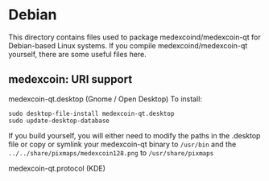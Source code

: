 
Debian
====================
This directory contains files used to package medexcoind/medexcoin-qt
for Debian-based Linux systems. If you compile medexcoind/medexcoin-qt yourself, there are some useful files here.

## medexcoin: URI support ##


medexcoin-qt.desktop  (Gnome / Open Desktop)
To install:

	sudo desktop-file-install medexcoin-qt.desktop
	sudo update-desktop-database

If you build yourself, you will either need to modify the paths in
the .desktop file or copy or symlink your medexcoin-qt binary to `/usr/bin`
and the `../../share/pixmaps/medexcoin128.png` to `/usr/share/pixmaps`

medexcoin-qt.protocol (KDE)

